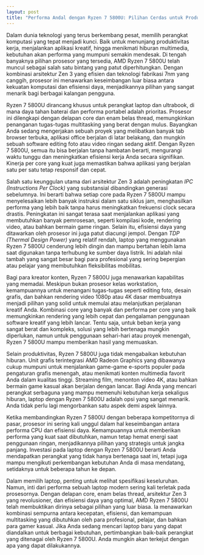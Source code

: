 ```yaml
---
layout: post
title: "Performa Andal dengan Ryzen 7 5800U: Pilihan Cerdas untuk Produktivitas dan Hiburan"
---
```


Dalam dunia teknologi yang terus berkembang pesat, memilih perangkat komputasi yang tepat menjadi kunci. Baik untuk menunjang produktivitas kerja, menjalankan aplikasi kreatif, hingga menikmati hiburan multimedia, kebutuhan akan performa yang mumpuni semakin mendesak. Di tengah banyaknya pilihan prosesor yang tersedia, AMD Ryzen 7 5800U telah muncul sebagai salah satu bintang yang patut diperhitungkan. Dengan kombinasi arsitektur Zen 3 yang efisien dan teknologi fabrikasi 7nm yang canggih, prosesor ini menawarkan keseimbangan luar biasa antara kekuatan komputasi dan efisiensi daya, menjadikannya pilihan yang sangat menarik bagi berbagai kalangan pengguna.

Ryzen 7 5800U dirancang khusus untuk perangkat laptop dan ultrabook, di mana daya tahan baterai dan performa portabel adalah prioritas. Prosesor ini dilengkapi dengan delapan core dan enam belas thread, memungkinkan penanganan tugas-tugas multitasking yang berat dengan mulus. Bayangkan Anda sedang mengerjakan sebuah proyek yang melibatkan banyak tab browser terbuka, aplikasi office berjalan di latar belakang, dan mungkin sebuah software editing foto atau video ringan sedang aktif. Dengan Ryzen 7 5800U, semua itu bisa berjalan tanpa hambatan berarti, mengurangi waktu tunggu dan meningkatkan efisiensi kerja Anda secara signifikan. Kinerja per core yang kuat juga memastikan bahwa aplikasi yang berjalan satu per satu tetap responsif dan cepat.

Salah satu keunggulan utama dari arsitektur Zen 3 adalah peningkatan *IPC (Instructions Per Clock)* yang substansial dibandingkan generasi sebelumnya. Ini berarti bahwa setiap core pada Ryzen 7 5800U mampu menyelesaikan lebih banyak instruksi dalam satu siklus jam, menghasilkan performa yang lebih baik tanpa harus meningkatkan frekuensi clock secara drastis. Peningkatan ini sangat terasa saat menjalankan aplikasi yang membutuhkan banyak pemrosesan, seperti kompilasi kode, rendering video, atau bahkan bermain game ringan. Selain itu, efisiensi daya yang ditawarkan oleh prosesor ini juga patut diacungi jempol. Dengan *TDP (Thermal Design Power)* yang relatif rendah, laptop yang menggunakan Ryzen 7 5800U cenderung lebih dingin dan mampu bertahan lebih lama saat digunakan tanpa terhubung ke sumber daya listrik. Ini adalah nilai tambah yang sangat besar bagi para profesional yang sering bepergian atau pelajar yang membutuhkan fleksibilitas mobilitas.

Bagi para kreator konten, Ryzen 7 5800U juga menawarkan kapabilitas yang memadai. Meskipun bukan prosesor kelas workstation, kemampuannya untuk menangani tugas-tugas seperti editing foto, desain grafis, dan bahkan rendering video 1080p atau 4K dasar membuatnya menjadi pilihan yang solid untuk memulai atau melanjutkan perjalanan kreatif Anda. Kombinasi core yang banyak dan performa per core yang baik memungkinkan rendering yang lebih cepat dan pengalaman penggunaan software kreatif yang lebih lancar. Tentu saja, untuk beban kerja yang sangat berat dan kompleks, solusi yang lebih bertenaga mungkin diperlukan, namun untuk penggunaan sehari-hari atau proyek menengah, Ryzen 7 5800U mampu memberikan hasil yang memuaskan.

Selain produktivitas, Ryzen 7 5800U juga tidak mengabaikan kebutuhan hiburan. Unit grafis terintegrasi AMD Radeon Graphics yang dibawanya cukup mumpuni untuk menjalankan game-game e-sports populer pada pengaturan grafis menengah, atau menikmati konten multimedia favorit Anda dalam kualitas tinggi. Streaming film, menonton video 4K, atau bahkan bermain game kasual akan berjalan dengan lancar. Bagi Anda yang mencari perangkat serbaguna yang mampu memenuhi kebutuhan kerja sekaligus hiburan, laptop dengan Ryzen 7 5800U adalah opsi yang sangat menarik. Anda tidak perlu lagi mengorbankan satu aspek demi aspek lainnya.

Ketika membandingkan Ryzen 7 5800U dengan beberapa kompetitornya di pasar, prosesor ini sering kali unggul dalam hal keseimbangan antara performa CPU dan efisiensi daya. Kemampuannya untuk memberikan performa yang kuat saat dibutuhkan, namun tetap hemat energi saat penggunaan ringan, menjadikannya pilihan yang strategis untuk jangka panjang. Investasi pada laptop dengan Ryzen 7 5800U berarti Anda mendapatkan perangkat yang tidak hanya bertenaga saat ini, tetapi juga mampu mengikuti perkembangan kebutuhan Anda di masa mendatang, setidaknya untuk beberapa tahun ke depan.

Dalam memilih laptop, penting untuk melihat spesifikasi keseluruhan. Namun, inti dari performa sebuah laptop modern sering kali terletak pada prosesornya. Dengan delapan core, enam belas thread, arsitektur Zen 3 yang revolusioner, dan efisiensi daya yang optimal, AMD Ryzen 7 5800U telah membuktikan dirinya sebagai pilihan yang luar biasa. Ia menawarkan kombinasi sempurna antara kecepatan, efisiensi, dan kemampuan multitasking yang dibutuhkan oleh para profesional, pelajar, dan bahkan para gamer kasual. Jika Anda sedang mencari laptop baru yang dapat diandalkan untuk berbagai kebutuhan, pertimbangkan baik-baik perangkat yang ditenagai oleh Ryzen 7 5800U. Anda mungkin akan terkejut dengan apa yang dapat dilakukannya.
